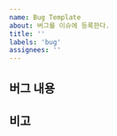 ```yaml
---
name: Bug Template
about: 버그를 이슈에 등록한다.
title: ''
labels: 'bug'
assignees: ''
---
```


## 버그 내용

## 비고